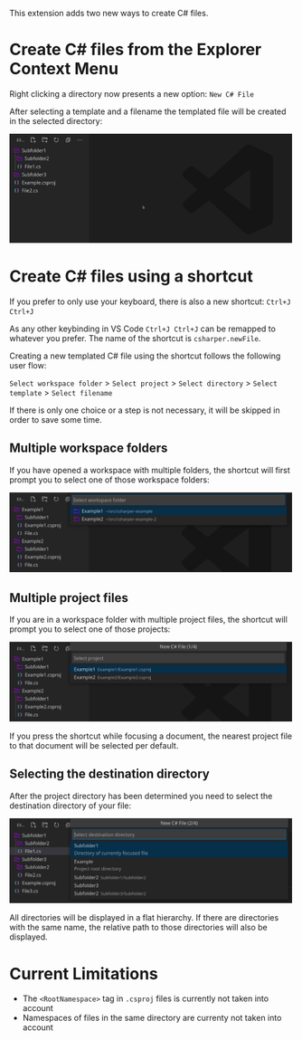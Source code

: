 This extension adds two new ways to create C# files.

# Create C# files from the Explorer Context Menu

Right clicking a directory now presents a new option: `New C# File`

After selecting a template and a filename the templated file will be created in the selected directory:

<!-- todo: cut gif -->
<img src="assets/context-menu.gif" alt="Create C# files from the Explorer Context Menu" width=500 />

# Create C# files using a shortcut

If you prefer to only use your keyboard, there is also a new shortcut: `Ctrl+J Ctrl+J`

As any other keybinding in VS Code `Ctrl+J Ctrl+J` can be remapped to whatever you prefer. The name of the shortcut is `csharper.newFile`.

Creating a new templated C# file using the shortcut follows the following user flow:

`Select workspace folder` > `Select project` > `Select directory` > `Select template` > `Select filename`

If there is only one choice or a step is not necessary, it will be skipped in order to save some time.

## Multiple workspace folders

If you have opened a workspace with multiple folders, the shortcut will first prompt you to select one of those workspace folders:

<img src="assets/multiple-workspaces.png" alt="Multiple workspace folders" width=500 />

## Multiple project files

If you are in a workspace folder with multiple project files, the shortcut will prompt you to select one of those projects:

<img src="assets/multiple-projects.png" alt="Multiple project files" width=500 />

If you press the shortcut while focusing a document, the nearest project file to that document will be selected per default.

## Selecting the destination directory

After the project directory has been determined you need to select the destination directory of your file:

<!-- todo: editor size is messed up -->
<img src="assets/select-directory.png" alt="Selecting the destination directory" width=500 />

All directories will be displayed in a flat hierarchy. If there are directories with the same name, the relative path to those directories will also be displayed.

# Current Limitations

- The `<RootNamespace>` tag in `.csproj` files is currently not taken into account
- Namespaces of files in the same directory are currenty not taken into account

